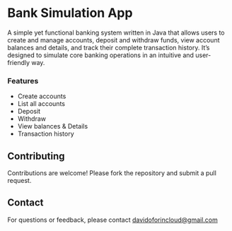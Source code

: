 # Bank Simulation App
A simple yet functional banking system written in Java that allows users to create and manage accounts, deposit and withdraw funds, view account balances and details, and track their complete transaction history. It’s designed to simulate core banking operations in an intuitive and user-friendly way.
### Features
- Create accounts
- List all accounts
- Deposit
- Withdraw
- View balances & Details
- Transaction history

## Contributing
Contributions are welcome! Please fork the repository and submit a pull request.

## Contact
For questions or feedback, please contact [davidoforincloud@gmail.com](mailto:davidoforincloud@gmail.com)